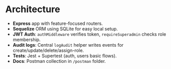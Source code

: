 # Architecture

- **Express** app with feature-focused routers.
- **Sequelize** ORM using SQLite for easy local setup.
- **JWT Auth**: `authMiddleware` verifies token, `requireSuperadmin` checks role membership.
- **Audit logs**: Central `logAudit` helper writes events for create/update/delete/assign-role.
- **Tests**: Jest + Supertest (auth, users basic flows).
- **Docs**: Postman collection in `/postman` folder.
